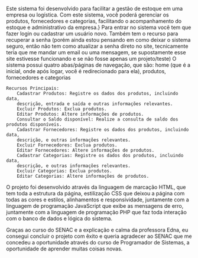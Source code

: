 Este sistema foi desenvolvido para facilitar a gestão de estoque em uma empresa ou 
logística. Com este sistema, você poderá gerenciar os produtos, fornecedores e 
categorias, facilitando o acompanhamento do estoque e administrativo da empresa.}
Para entrar no sistema você tem que fazer login ou cadastrar um usuário novo. 
Também tem o recurso para recuperar a senha (porém ainda estou pensando em como 
deixar o sistema seguro, então não tem como atualizar a senha direto no site, 
tecnicamente teria que me mandar um email ou uma mensagem, 
se supostamente esse site estivesse funcionando e se não fosse apenas um projeto/teste) 
O sistema possui quatro abas/páginas de navegação, que são: home (que é a inicial, 
onde após logar, você é redirecionado para ela), produtos, fornecedores e categorias

    Recursos Principais:
        Cadastrar Produtos: Registre os dados dos produtos, incluindo data, 
        descrição, entrada e saída e outras informações relevantes.
        Excluir Produtos: Exclua produtos.
        Editar Produtos: Altere informações de produtos.
        Consultar o Saldo disponível: Realize a consulta de saldo dos produtos disponíveis.
        Cadastrar Fornecedores: Registre os dados dos produtos, incluindo data, 
        descrição, e outras informações relevantes.
        Excluir Fornecedores: Exclua produtos.
        Editar Fornecedores: Altere informações de produtos.
        Cadastrar Categorias: Registre os dados dos produtos, incluindo data, 
        descrição, e outras informações relevantes.
        Excluir Categorias: Exclua produtos.
        Editar Categorias: Altere informações de produtos.
        
O projeto foi desenvolvido através da linguagem de marcação HTML, que tem toda a estrutura
da página, estilização CSS que deixou a página com todas as cores e estilos, alinhamentos e
responsividade, juntamente com a linguagem de programação JavaScript que exibe as mensagens
de erro, juntamente com a linguagem de programação PHP que faz toda interação com o banco 
de dados e lógica do sistema.

Graças ao curso do SENAC e a explicação e calma da professora Edna, eu consegui concluir 
o projeto com êxito e queria agradecer ao SENAC que me concedeu a oportunidade 
através do curso de Programador de Sistemas, a oportunidade de aprender muitas coisas 
novas.
